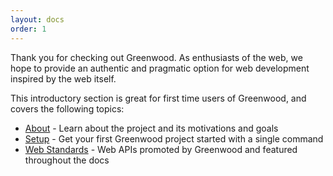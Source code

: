 ```yaml
---
layout: docs
order: 1
---
```


<app-heading-box heading="Welcome to Greenwood!">
  <p>Thank you for checking out Greenwood.  As enthusiasts of the web, we hope to provide an authentic and pragmatic option for web development inspired by the web itself.</p>
</app-heading-box>

This introductory section is great for first time users of Greenwood, and covers the following topics:

- [About](/docs/introduction/about/) - Learn about the project and its motivations and goals
- [Setup](/docs/introduction/setup/) - Get your first Greenwood project started with a single command
- [Web Standards](/docs/introduction/web-standards/) - Web APIs promoted by Greenwood and featured throughout the docs
